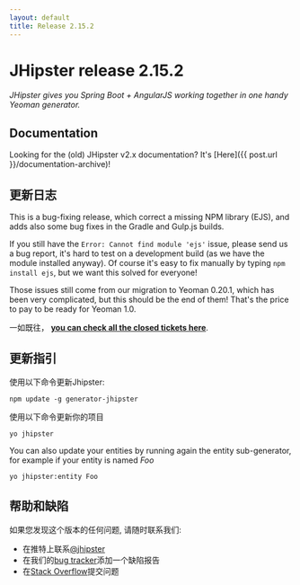 ```yaml
---
layout: default
title: Release 2.15.2
---
```


JHipster release 2.15.2
==================

*JHipster gives you Spring Boot + AngularJS working together in one handy Yeoman generator.*

Documentation
----------

Looking for the (old) JHipster v2.x documentation? It's [Here]({{ post.url }}/documentation-archive)!

更新日志
----------

This is a bug-fixing release, which correct a missing NPM library (EJS), and adds also some bug fixes in the Gradle and Gulp.js builds.

If you still have the `Error: Cannot find module 'ejs'` issue, please send us a bug report, it's hard to test on a development build (as we have the module installed anyway). Of course it's easy to fix manually by typing `npm install ejs`, but we want this solved for everyone!

Those issues still come from our migration to Yeoman 0.20.1, which has been very complicated, but this should be the end of them! That's the price to pay to be ready for Yeoman 1.0.

一如既往， __[you can check all the closed tickets here](https://github.com/jhipster/generator-jhipster/issues?q=milestone%3A2.15.2+is%3Aclosed)__.

更新指引
------------

使用以下命令更新Jhipster:

```
npm update -g generator-jhipster
```

使用以下命令更新你的项目

```
yo jhipster
```

You can also update your entities by running again the entity sub-generator, for example if your entity is named _Foo_

```
yo jhipster:entity Foo
```

帮助和缺陷
--------------

如果您发现这个版本的任何问题, 请随时联系我们:

- 在推特上联系[@jhipster](https://twitter.com/jhipster)
- 在我们的[bug tracker](https://github.com/jhipster/generator-jhipster/issues?state=open)添加一个缺陷报告
- 在[Stack Overflow](http://stackoverflow.com/tags/jhipster/info)提交问题
